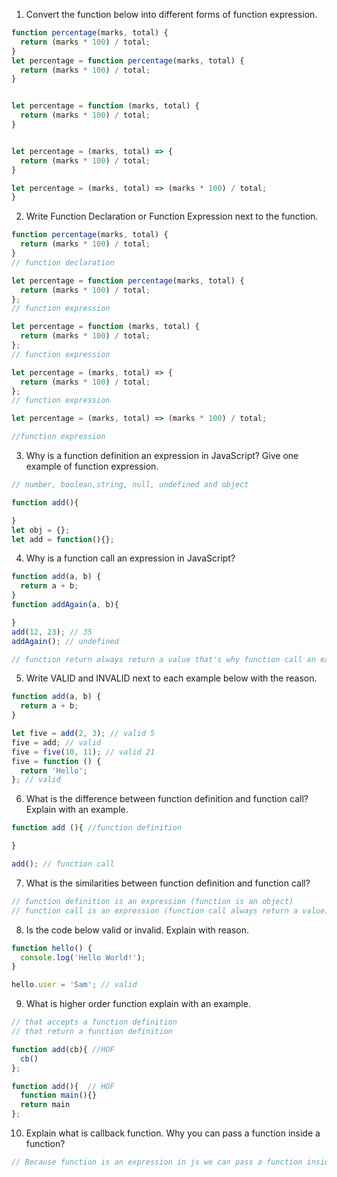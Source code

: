 1. Convert the function below into different forms of function expression.

```js
function percentage(marks, total) {
  return (marks * 100) / total;
}
let percentage = function percentage(marks, total) {
  return (marks * 100) / total;
}


let percentage = function (marks, total) {
  return (marks * 100) / total;
}


let percentage = (marks, total) => {
  return (marks * 100) / total;
}

let percentage = (marks, total) => (marks * 100) / total;
}
```

2. Write Function Declaration or Function Expression next to the function.

```js
function percentage(marks, total) {
  return (marks * 100) / total;
}
// function declaration
```

```js
let percentage = function percentage(marks, total) {
  return (marks * 100) / total;
};
// function expression
```

```js
let percentage = function (marks, total) {
  return (marks * 100) / total;
};
// function expression
```

```js
let percentage = (marks, total) => {
  return (marks * 100) / total;
};
// function expression
```

```js
let percentage = (marks, total) => (marks * 100) / total;

//function expression
```

3. Why is a function definition an expression in JavaScript? Give one example of function expression.
```js
// number, boolean,string, null, undefined and object

function add(){

}
let obj = {};
let add = function(){};
```
4. Why is a function call an expression in JavaScript?

```js
function add(a, b) {
  return a + b;
}
function addAgain(a, b){

}
add(12, 23); // 35
addAgain(); // undefined

// function return always return a value that's why function call an expression in javaScript.
```

5. Write VALID and INVALID next to each example below with the reason.

```js
function add(a, b) {
  return a + b;
}

let five = add(2, 3); // valid 5
five = add; // valid
five = five(10, 11); // valid 21
five = function () {
  return 'Hello';
}; // valid
```

6. What is the difference between function definition and function call? Explain with an example.
```js
function add (){ //function definition

}

add(); // function call
```
7. What is the similarities between function definition and function call?
```js
// function definition is an expression (function is an object)
// function call is an expression (function call always return a value)
```
8. Is the code below valid or invalid. Explain with reason.

```js
function hello() {
  console.log('Hello World!');
}

hello.user = 'Sam'; // valid
```

9. What is higher order function explain with an example.
```js
// that accepts a function definition
// that return a function definition

function add(cb){ //HOF
  cb()
};

function add(){  // HOF
  function main(){}
  return main
};
```

10. Explain what is callback function. Why you can pass a function inside a function?
```js
// Because function is an expression in js we can pass a function inside another function
```
